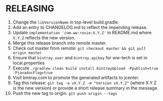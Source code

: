 # RELEASING

1. Change the `libVersionName` in top-level build.gradle.
2. Add an entry to CHANGELOG.md to reflect the impending release.
3. Update `implementation 'com.ww:roxie:X.Y.Z'` in README.md where `X.Y.Z` reflects the new version.
4. Merge this release branch into remote master.
5. Check out master from remote: `git checkout master && git pull origin master`
6. Ensure that `bintray.user` and `bintray.apikey` for ww-tech is set in local.properties
7. Execute `./gradlew clean build install bintrayUpload -Ppublish=true -PjavadocFlag=true`
8. Visit bintray.com to promote the generated artifacts to jcenter.
9. Tag this release: `git tag -a vX.Y.Z -m "Version vX.Y.Z"` (where X.Y.Z is the new version) or provide a short release summary in the message.
10. Push the new tag to origin: `git push origin --tags`